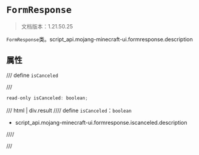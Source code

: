 # `FormResponse`

> 文档版本：1.21.50.25

`FormResponse`类。script_api.mojang-minecraft-ui.formresponse.description

## 属性

/// define
`isCanceled`


///

```js
read-only isCanceled: boolean;
```

/// html | div.result
//// define
`isCanceled`：`boolean`

- script_api.mojang-minecraft-ui.formresponse.iscanceled.description


////

///

